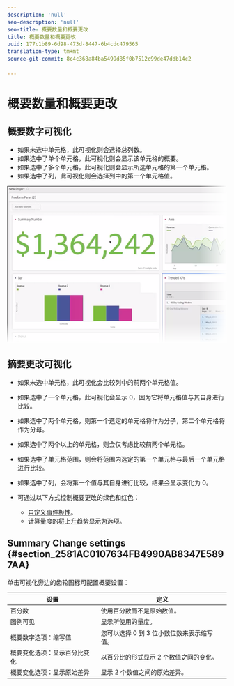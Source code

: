 ```yaml
---
description: 'null'
seo-description: 'null'
seo-title: 概要数量和概要更改
title: 概要数量和概要更改
uuid: 177c1b89-6d98-473d-8447-6b4cdc479565
translation-type: tm+mt
source-git-commit: 8c4c368a84ba5499d85f0b7512c99de47ddb14c2

---
```



# 概要数量和概要更改

## 概要数字可视化

* 如果未选中单元格，此可视化则会选择总列数。
* 如果选中了单个单元格，此可视化则会显示该单元格的概要。
* 如果选中了多个单元格，此可视化则会显示所选单元格的第一个单元格。
* 如果选中了列，此可视化则会选择列中的第一个单元格值。

![](assets/summary-number.png)

## 摘要更改可视化

* 如果未选中单元格，此可视化会比较列中的前两个单元格值。
* 如果选中了一个单元格，此可视化会显示 0，因为它将单元格值与其自身进行比较。
* 如果选中了两个单元格，则第一个选定的单元格将作为分子，第二个单元格将作为分母。
* 如果选中了两个以上的单元格，则会仅考虑比较前两个单元格。
* 如果选中了单元格范围，则会将范围内选定的第一个单元格与最后一个单元格进行比较。
* 如果选中了列，会将第一个值与其自身进行比较，结果会显示变化为 0。
* 可通过以下方式控制概要更改的绿色和红色：

   * [自定义事件极性](https://marketing.adobe.com/resources/help/en_US/reference/success_event.html)。
   * 计算量度的[将上升趋势显示为](https://marketing.adobe.com/resources/help/en_US/analytics/calcmetrics/cm_build_metrics.html)选项。

## Summary Change settings {#section_2581AC0107634FB4990AB8347E5897AA}

单击可视化旁边的齿轮图标可配置概要设置：

| 设置 | 定义 |
|--- |--- |
| 百分数 | 使用百分数而不是原始数值。 |
| 图例可见 | 显示所使用的量度。 |
| 概要数字选项：缩写值 | 您可以选择 0 到 3 位小数位数来表示缩写值。 |
| 概要变化选项：显示百分比变化 | 以百分比的形式显示 2 个数值之间的变化。 |
| 概要变化选项：显示原始差异 | 显示 2 个数值之间的原始差异。 |
